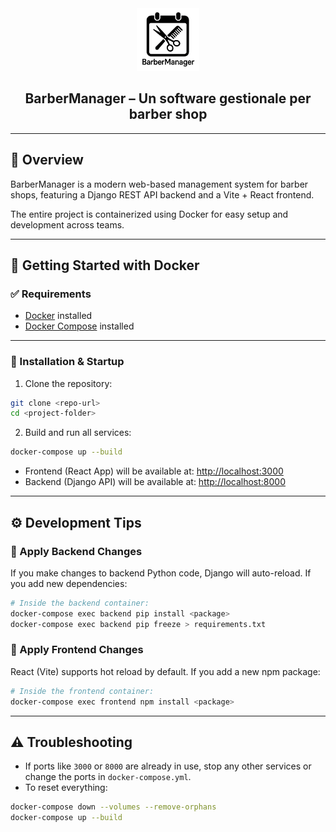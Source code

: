<div align="center"><img src="./frontend/public/logo.png" height="100px" alt="BarberManager Logo"/></div>

<h2 align="center">BarberManager – Un software gestionale per barber shop</h2>

---

## 🚀 Overview

BarberManager is a modern web-based management system for barber shops, featuring a Django REST API backend and a Vite + React frontend.

The entire project is containerized using Docker for easy setup and development across teams.

---

## 🐳 Getting Started with Docker

### ✅ Requirements

- [Docker](https://www.docker.com/) installed
- [Docker Compose](https://docs.docker.com/compose/) installed

---

### 🔧 Installation & Startup

1. Clone the repository:

```bash
git clone <repo-url>
cd <project-folder>
```

2. Build and run all services:

```bash
docker-compose up --build
```

- Frontend (React App) will be available at: [http://localhost:3000](http://localhost:3000)
- Backend (Django API) will be available at: [http://localhost:8000](http://localhost:8000)

---

## ⚙️ Development Tips

### 🔄 Apply Backend Changes

If you make changes to backend Python code, Django will auto-reload. If you add new dependencies:

```bash
# Inside the backend container:
docker-compose exec backend pip install <package>
docker-compose exec backend pip freeze > requirements.txt
```

### 💄 Apply Frontend Changes

React (Vite) supports hot reload by default. If you add a new npm package:

```bash
# Inside the frontend container:
docker-compose exec frontend npm install <package>
```

---

## ⚠️ Troubleshooting

- If ports like `3000` or `8000` are already in use, stop any other services or change the ports in `docker-compose.yml`.
- To reset everything:

```bash
docker-compose down --volumes --remove-orphans
docker-compose up --build
```
